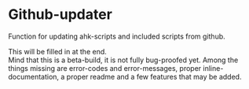 # Github-updater
Function for updating ahk-scripts and included scripts from github. 

This will be filled in at the end.  
Mind that this is a beta-build, it is not fully bug-proofed yet. 
Among the things missing are error-codes and error-messages, proper inline-documentation, a proper readme and a few features that may be added.
